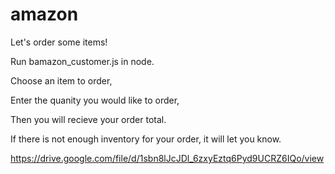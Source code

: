 # amazon

Let's order some items!

Run bamazon_customer.js in node.

Choose an item to order,

Enter the quanity you would like to order,

Then you will recieve your order total.

If there is not enough inventory for your order, it will let you know.

https://drive.google.com/file/d/1sbn8lJcJDl_6zxyEztq6Pyd9UCRZ6IQo/view
